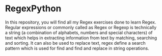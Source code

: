 # RegexPython
In this repository, you will find all my Regex exercises done to learn Regex. Regular expressions or commonly called as Regex or Regexp is technically a string (a combination of alphabets, numbers and special characters) of text which helps in extracting information from text by matching, searching and sorting. It can also be used to replace text, regex define a search pattern which is used for find and find and replace in string operations.
